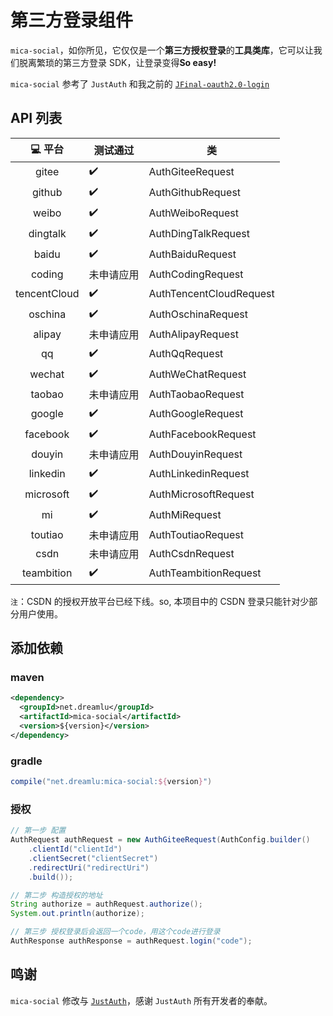 # 第三方登录组件

`mica-social`，如你所见，它仅仅是一个**第三方授权登录**的**工具类库**，它可以让我们脱离繁琐的第三方登录 SDK，让登录变得**So easy!**

`mica-social` 参考了 `JustAuth` 和我之前的 [`JFinal-oauth2.0-login`](https://gitee.com/596392912/JFinal-oauth2.0-login)

## API 列表
|  :computer: 平台  | 测试通过 | 类 |
|:------:|--------|--------|
|  gitee  | ✔️ | AuthGiteeRequest |
|  github  | ✔️ | AuthGithubRequest |
|  weibo  | ✔️ | AuthWeiboRequest |
|  dingtalk  | ✔️ | AuthDingTalkRequest |
|  baidu  | ✔️ | AuthBaiduRequest |
|  coding  | 未申请应用 | AuthCodingRequest |
|  tencentCloud  | ✔️ | AuthTencentCloudRequest |
|  oschina  | ✔️ | AuthOschinaRequest |
|  alipay  | 未申请应用 | AuthAlipayRequest |
|  qq  | ✔️ | AuthQqRequest |
|  wechat  | ✔️ | AuthWeChatRequest |
|  taobao  | 未申请应用 | AuthTaobaoRequest |
|  google  | ✔️ | AuthGoogleRequest |
|  facebook  | ✔️ | AuthFacebookRequest |
|  douyin  | 未申请应用 | AuthDouyinRequest |
|  linkedin  | ✔️ | AuthLinkedinRequest |
|  microsoft  | ✔️ | AuthMicrosoftRequest |
|  mi  | ✔️ | AuthMiRequest |
|  toutiao  | 未申请应用 | AuthToutiaoRequest |
|  csdn  | 未申请应用 | AuthCsdnRequest |
|  teambition  | ✔️ | AuthTeambitionRequest |

`注`：CSDN 的授权开放平台已经下线。so, 本项目中的 CSDN 登录只能针对少部分用户使用。

## 添加依赖
### maven
```xml
<dependency>
  <groupId>net.dreamlu</groupId>
  <artifactId>mica-social</artifactId>
  <version>${version}</version>
</dependency>
```

### gradle
```groovy
compile("net.dreamlu:mica-social:${version}")
```

### 授权
```java
// 第一步 配置
AuthRequest authRequest = new AuthGiteeRequest(AuthConfig.builder()
    .clientId("clientId")
    .clientSecret("clientSecret")
    .redirectUri("redirectUri")
    .build());

// 第二步 构造授权的地址
String authorize = authRequest.authorize();
System.out.println(authorize);

// 第三步 授权登录后会返回一个code，用这个code进行登录
AuthResponse authResponse = authRequest.login("code");
```

## 鸣谢
`mica-social` 修改与 [`JustAuth`](https://github.com/zhangyd-c/JustAuth)，感谢 `JustAuth` 所有开发者的奉献。
